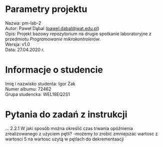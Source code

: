 # Parametry projektu

Nazwa: pm-lab-2  
Autor: Paweł Dąbal (pawel.dabal@wat.edu.pl)  
Opis: Projekt bazowy repozytorium na drugie spotkanie laboratoryjne z przedmiotu _Programowanie mikrokontrolerów_.  
Wersja: v1.0  
Data: 27.04.2020 r.

# Informacje o studencie

Imię i nazwisko studenta: Igor Żak  
Numer albumu: 72462  
Grupa studencka: WEL18EQ2S1

# Pytania do zadań z instrukcji
...
2.2.1 W jaki sposób można określić czas trwania opóźnienia zrealizowanego z użyciem pętli?
-możemy to zrobić zmniejszac wartosc z wartosci 5 na wartosc uzytą w pętlach do dekrementaacji